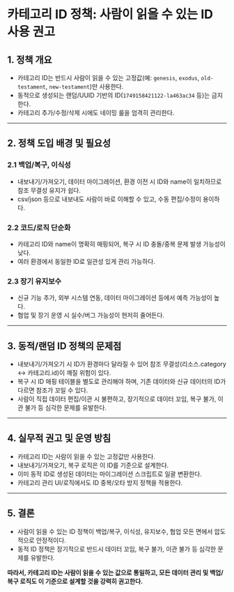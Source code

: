 # 카테고리 ID 정책: 사람이 읽을 수 있는 ID 사용 권고

## 1. 정책 개요

- 카테고리 ID는 반드시 사람이 읽을 수 있는 고정값(예: `genesis`, `exodus`, `old-testament`, `new-testament`)만 사용한다.
- 동적으로 생성되는 랜덤/UUID 기반의 ID(`1749158421122-la463ac34` 등)는 금지한다.
- 카테고리 추가/수정/삭제 시에도 네이밍 룰을 엄격히 관리한다.

---

## 2. 정책 도입 배경 및 필요성

### 2.1 백업/복구, 이식성
- 내보내기/가져오기, 데이터 마이그레이션, 환경 이전 시 ID와 name이 일치하므로 참조 무결성 유지가 쉽다.
- csv/json 등으로 내보내도 사람이 바로 이해할 수 있고, 수동 편집/수정이 용이하다.

### 2.2 코드/로직 단순화
- 카테고리 ID와 name이 명확히 매핑되어, 복구 시 ID 충돌/중복 문제 발생 가능성이 낮다.
- 여러 환경에서 동일한 ID로 일관성 있게 관리 가능하다.

### 2.3 장기 유지보수
- 신규 기능 추가, 외부 시스템 연동, 데이터 마이그레이션 등에서 예측 가능성이 높다.
- 협업 및 장기 운영 시 실수/버그 가능성이 현저히 줄어든다.

---

## 3. 동적/랜덤 ID 정책의 문제점

- 내보내기/가져오기 시 ID가 환경마다 달라질 수 있어 참조 무결성(리소스.category ↔ 카테고리.id)이 깨질 위험이 있다.
- 복구 시 ID 매핑 테이블을 별도로 관리해야 하며, 기존 데이터와 신규 데이터의 ID가 다르면 참조가 꼬일 수 있다.
- 사람이 직접 데이터 편집/이관 시 불편하고, 장기적으로 데이터 꼬임, 복구 불가, 이관 불가 등 심각한 문제를 유발한다.

---

## 4. 실무적 권고 및 운영 방침

- 카테고리 ID는 사람이 읽을 수 있는 고정값만 사용한다.
- 내보내기/가져오기, 복구 로직은 이 ID를 기준으로 설계한다.
- 이미 동적 ID로 생성된 데이터는 마이그레이션 스크립트로 일괄 변환한다.
- 카테고리 관리 UI/로직에서도 ID 중복/오타 방지 정책을 적용한다.

---

## 5. 결론

- 사람이 읽을 수 있는 ID 정책이 백업/복구, 이식성, 유지보수, 협업 모든 면에서 압도적으로 안정적이다.
- 동적 ID 정책은 장기적으로 반드시 데이터 꼬임, 복구 불가, 이관 불가 등 심각한 문제를 유발한다.

**따라서, 카테고리 ID는 사람이 읽을 수 있는 값으로 통일하고, 모든 데이터 관리 및 백업/복구 로직도 이 기준으로 설계할 것을 강력히 권고한다.** 